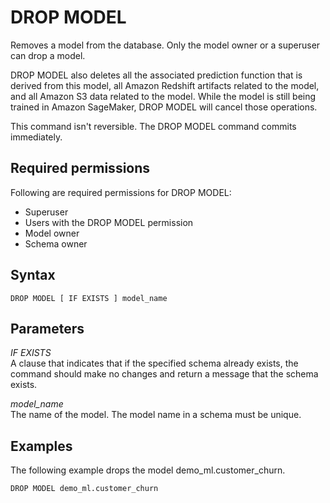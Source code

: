 # DROP MODEL<a name="r_DROP_MODEL"></a>

Removes a model from the database\. Only the model owner or a superuser can drop a model\. 

DROP MODEL also deletes all the associated prediction function that is derived from this model, all Amazon Redshift artifacts related to the model, and all Amazon S3 data related to the model\. While the model is still being trained in Amazon SageMaker, DROP MODEL will cancel those operations\.

This command isn't reversible\. The DROP MODEL command commits immediately\.

## Required permissions<a name="r_DROP_MODEL-privileges"></a>

Following are required permissions for DROP MODEL:
+ Superuser
+ Users with the DROP MODEL permission
+ Model owner
+ Schema owner

## Syntax<a name="r_DROP_MODEL-synopsis"></a>

```
DROP MODEL [ IF EXISTS ] model_name
```

## Parameters<a name="r_DROP_MODEL-parameters"></a>

 *IF EXISTS*   
A clause that indicates that if the specified schema already exists, the command should make no changes and return a message that the schema exists\.

 *model\_name*   
The name of the model\. The model name in a schema must be unique\.

## Examples<a name="r_DROP_MODEL-examples"></a>

The following example drops the model demo\_ml\.customer\_churn\.

```
DROP MODEL demo_ml.customer_churn 
```